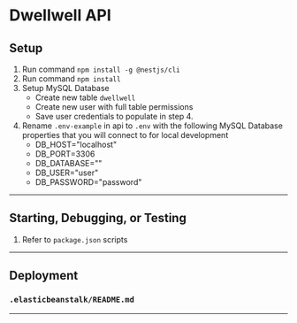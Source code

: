 # Dwellwell API

## Setup

1. Run command `npm install -g @nestjs/cli`
2. Run command `npm install`
3. Setup MySQL Database
   - Create new table `dwellwell`
   - Create new user with full table permissions
   - Save user credentials to populate in step 4.
4. Rename `.env-example` in api to `.env` with the following MySQL Database properties that you will connect to for local development
   - DB_HOST="localhost"
   - DB_PORT=3306
   - DB_DATABASE=""
   - DB_USER="user"
   - DB_PASSWORD="password"

---

## Starting, Debugging, or Testing

1. Refer to `package.json` scripts

---

## Deployment

### `.elasticbeanstalk/README.md`

---

